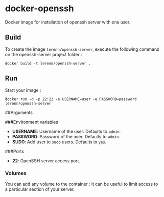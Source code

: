 # docker-openssh

Docker image for installation of openssh server with one user.

## Build

To create the image `lerenn/openssh-server`, execute the following command on the openssh-server project folder :

    docker build -t lerenn/openssh-server .

## Run

Start your image :

    docker run -d -p 22:22 -e USERNAME=user -e PASSWORD=password lerenn/openssh-server

##Arguments

###Environment variables

* **USERNAME**: Username of the user. Defaults to `admin`.
* **PASSWORD**: Password of the user. Defaults to `admin`.
* **SUDO**: Add user to `sudo` users. Defaults to `yes`.

###Ports

* **22**: OpenSSH server access port.

### Volumes
You can add any volume to the container : It can be useful to limit access to a particular section of your server.
